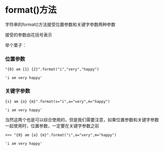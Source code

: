 # format\(\)方法

字符串的format\(\)方法接受位置参数和关键字参数两种参数

接受的参数由花括号表示

举个栗子：

### 位置参数

`"{0} am {1} {2}".format("i","very","happy")`

`'i am very happy'`

### 关键字参数

`{s} am {a} {m}".format(s="i",a="very",m="happy")`

`'i am very happy'`

当然这两个也是可以综合使用的，但是我们需要注意，如果位置参数和关键字参数一起使用时，位置参数，一定要在关键字参数之前

`>>> "{0} am {a} {m}".format("i",a="very",m="happy")`

`'i am very happy'`



